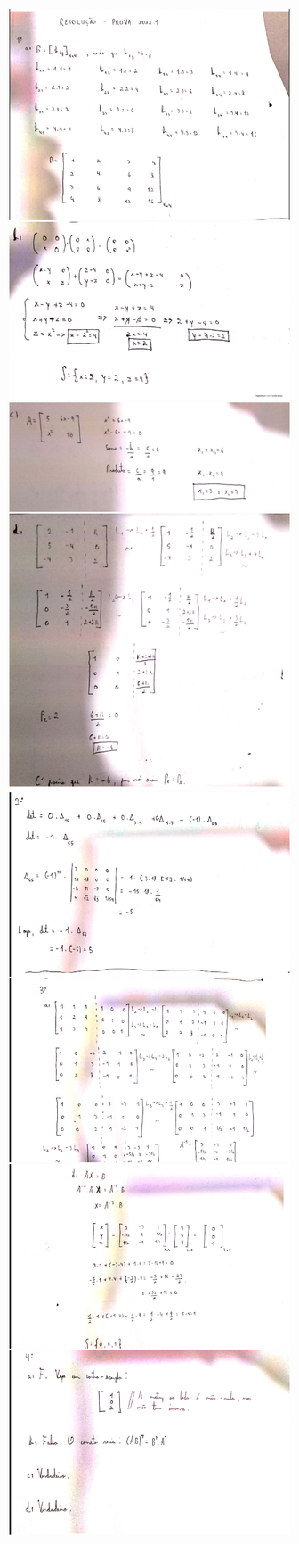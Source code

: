![img01](imgs/01.png)<br>
![img02](imgs/02.png)<br>
![img03](imgs/03.png)<br>
![img04](imgs/04.png)<br>
![img05](imgs/05.png)<br>
![img06](imgs/06.png)<br>
![img07](imgs/07.png)<br>
![img08](imgs/08.png)
